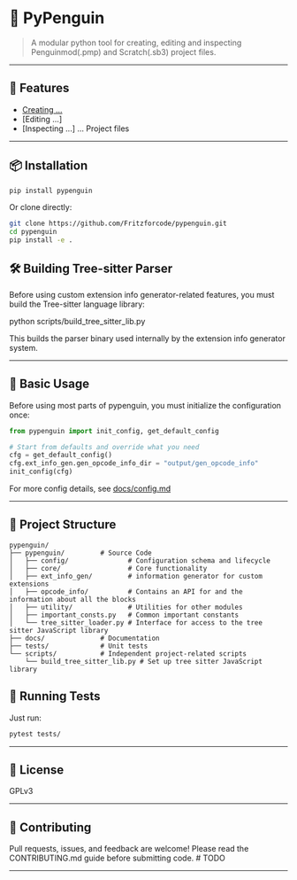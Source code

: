 # 🐧 PyPenguin

> A modular python tool for creating, editing and inspecting Penguinmod(.pmp) and Scratch(.sb3) project files.

---

## 🚀 Features

- [Creating ...](docs/creating.md)
- [Editing ...]
- [Inspecting ...]
... Project files

---

## 📦 Installation

```bash
pip install pypenguin
```
Or clone directly:
```bash
git clone https://github.com/Fritzforcode/pypenguin.git
cd pypenguin
pip install -e .
```

## 🛠️ Building Tree-sitter Parser

Before using custom extension info generator-related features, you must build the Tree-sitter language library:

python scripts/build_tree_sitter_lib.py

This builds the parser binary used internally by the extension info generator system.

---


## 🧰 Basic Usage

Before using most parts of pypenguin, you must initialize the configuration once:

```python
from pypenguin import init_config, get_default_config

# Start from defaults and override what you need
cfg = get_default_config()
cfg.ext_info_gen.gen_opcode_info_dir = "output/gen_opcode_info"
init_config(cfg)
```

For more config details, see [docs/config.md](docs/config.md)


---

## 📁 Project Structure
```
pypenguin/
├── pypenguin/         # Source Code
│   ├── config/               # Configuration schema and lifecycle
│   ├── core/                 # Core functionality
│   ├── ext_info_gen/         # information generator for custom extensions
│   ├── opcode_info/          # Contains an API for and the information about all the blocks
│   ├── utility/              # Utilities for other modules
│   ├── important_consts.py   # Common important constants
│   └── tree_sitter_loader.py # Interface for access to the tree sitter JavaScript library
├── docs/              # Documentation
├── tests/             # Unit tests
└── scripts/           # Independent project-related scripts
    └── build_tree_sitter_lib.py # Set up tree sitter JavaScript library
```

## 🧪 Running Tests

Just run:
```bash
pytest tests/
```

---

## 📄 License

GPLv3

---

## 🤝 Contributing

Pull requests, issues, and feedback are welcome!
Please read the CONTRIBUTING.md guide before submitting code. 
\# TODO

---
